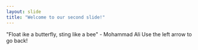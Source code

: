 ```yaml
---
layout: slide
title: "Welcome to our second slide!"
---
```

"Float ike a butterfly, sting like a bee" - Mohammad Ali
Use the left arrow to go back!

